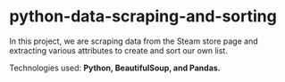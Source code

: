 # python-data-scraping-and-sorting
In this project, we are scraping data from the Steam store page and extracting various attributes to create and sort our own list.

Technologies used: **Python, BeautifulSoup, and Pandas.**
